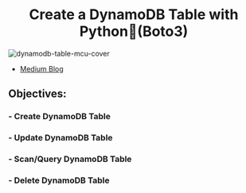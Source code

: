 <h1 align="center">Create a DynamoDB Table with Python🐍(Boto3)</h1>

![dynamodb-table-mcu-cover](https://user-images.githubusercontent.com/116639830/218315632-eeb9e5a8-4b70-48f5-b15a-2d34f8bb70cd.png)

- [Medium Blog]([https://github.com/raysylverne/mongodb_app](https://medium.com/aws-in-plain-english/create-a-dynamodb-table-with-python-boto3-9a8ed5e7f5ad) "<create-a-dynamodb-table-with-python-boto3-9a8ed5e7f5ad> Medium Blog")

## Objectives:

### - Create DynamoDB Table
### - Update DynamoDB Table
### - Scan/Query DynamoDB Table
### - Delete DynamoDB Table

